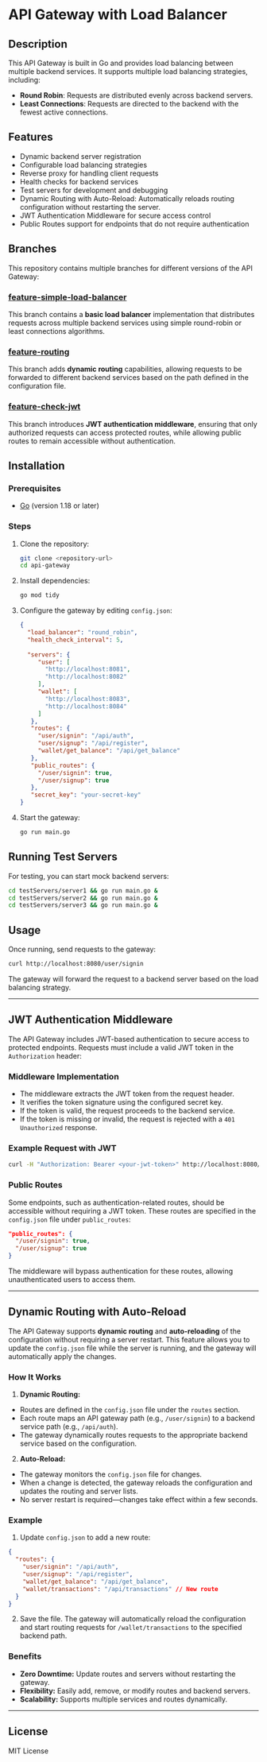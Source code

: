 # API Gateway with Load Balancer

## Description
This API Gateway is built in Go and provides load balancing between multiple backend services. It supports multiple load balancing strategies, including:

- **Round Robin**: Requests are distributed evenly across backend servers.
- **Least Connections**: Requests are directed to the backend with the fewest active connections.

## Features
- Dynamic backend server registration
- Configurable load balancing strategies
- Reverse proxy for handling client requests
- Health checks for backend services
- Test servers for development and debugging
- Dynamic Routing with Auto-Reload: Automatically reloads routing configuration without restarting the server.
- JWT Authentication Middleware for secure access control
- Public Routes support for endpoints that do not require authentication

## Branches
This repository contains multiple branches for different versions of the API Gateway:

### [feature-simple-load-balancer](https://github.com/AlbertKarapetyan/api-gateway/tree/feature-simple-load-balancer)
This branch contains a **basic load balancer** implementation that distributes requests across multiple backend services using simple round-robin or least connections algorithms.

### [feature-routing](https://github.com/AlbertKarapetyan/api-gateway/tree/feature-routing)
This branch adds **dynamic routing** capabilities, allowing requests to be forwarded to different backend services based on the path defined in the configuration file.

### [feature-check-jwt](https://github.com/AlbertKarapetyan/api-gateway/tree/feature-check-jwt)
This branch introduces **JWT authentication middleware**, ensuring that only authorized requests can access protected routes, while allowing public routes to remain accessible without authentication.

## Installation

### Prerequisites
- [Go](https://golang.org/dl/) (version 1.18 or later)

### Steps
1. Clone the repository:
   ```sh
   git clone <repository-url>
   cd api-gateway
   ```
2. Install dependencies:
   ```sh
   go mod tidy
   ```
3. Configure the gateway by editing `config.json`:
   ```json
   {
     "load_balancer": "round_robin",
     "health_check_interval": 5,
     
     "servers": {
        "user": [
          "http://localhost:8081",
          "http://localhost:8082"
        ],
        "wallet": [
          "http://localhost:8083",
          "http://localhost:8084"
        ]
      },
      "routes": {
        "user/signin": "/api/auth",
        "user/signup": "/api/register",
        "wallet/get_balance": "/api/get_balance"
      },
      "public_routes": {
        "/user/signin": true,
        "/user/signup": true
      },
      "secret_key": "your-secret-key"
   }
   ```
4. Start the gateway:
   ```sh
   go run main.go
   ```

## Running Test Servers
For testing, you can start mock backend servers:
```sh
cd testServers/server1 && go run main.go &
cd testServers/server2 && go run main.go &
cd testServers/server3 && go run main.go &
```

## Usage
Once running, send requests to the gateway:
```sh
curl http://localhost:8080/user/signin
```
The gateway will forward the request to a backend server based on the load balancing strategy.

---
## JWT Authentication Middleware

The API Gateway includes JWT-based authentication to secure access to protected endpoints. Requests must include a valid JWT token in the `Authorization` header:

### Middleware Implementation
- The middleware extracts the JWT token from the request header.
- It verifies the token signature using the configured secret key.
- If the token is valid, the request proceeds to the backend service.
- If the token is missing or invalid, the request is rejected with a `401 Unauthorized` response.

### Example Request with JWT
```sh
curl -H "Authorization: Bearer <your-jwt-token>" http://localhost:8080/protected-route
```

### Public Routes
Some endpoints, such as authentication-related routes, should be accessible without requiring a JWT token. These routes are specified in the `config.json` file under `public_routes`:

```json
"public_routes": {
  "/user/signin": true,
  "/user/signup": true
}
```

The middleware will bypass authentication for these routes, allowing unauthenticated users to access them.

---
## Dynamic Routing with Auto-Reload
The API Gateway supports **dynamic routing** and **auto-reloading** of the configuration without requiring a server restart. This feature allows you to update the `config.json` file while the server is running, and the gateway will automatically apply the changes.

### How It Works
1. **Dynamic Routing:**
- Routes are defined in the `config.json` file under the `routes` section.
- Each route maps an API gateway path (e.g., `/user/signin`) to a backend service path (e.g., `/api/auth`).
- The gateway dynamically routes requests to the appropriate backend service based on the configuration.

2. **Auto-Reload:**
- The gateway monitors the `config.json` file for changes.
- When a change is detected, the gateway reloads the configuration and updates the routing and server lists.
- No server restart is required—changes take effect within a few seconds.

### Example
1. Update `config.json` to add a new route:
```json
{
  "routes": {
    "user/signin": "/api/auth",
    "user/signup": "/api/register",
    "wallet/get_balance": "/api/get_balance",
    "wallet/transactions": "/api/transactions" // New route
  }
}
```
2. Save the file. The gateway will automatically reload the configuration and start routing requests for `/wallet/transactions` to the specified backend path.

### Benefits
- **Zero Downtime:** Update routes and servers without restarting the gateway.
- **Flexibility:** Easily add, remove, or modify routes and backend servers.
- **Scalability:** Supports multiple services and routes dynamically.

---

## License
MIT License

